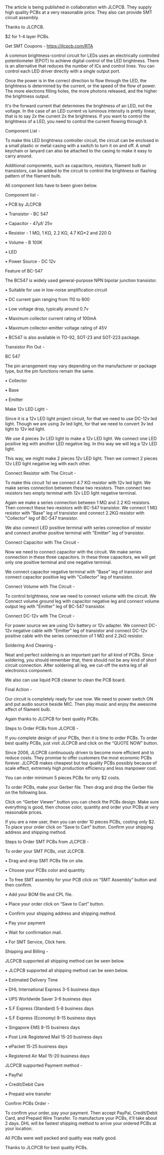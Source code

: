 The article is being published in collaboration with JLCPCB. They supply high quality PCBs at a very reasonable price. They also can provide SMT circuit assembly.

Thanks to JLCPCB.

$2 for 1-4 layer PCBs.

Get SMT Coupons - https://jlcpcb.com/RTA


A common brightness-control circuit for LEDs uses an electrically controlled potentiometer (EPOT) to achieve digital control of the LED brightness. There is an alternative that reduces the number of ICs and control lines. You can control each LED driver directly with a single output port.

Once the power is in the correct direction to flow through the LED, the brightness is determined by the current, or the speed of the flow of power. The more electrons filling holes, the more photons released, and the higher the brightness output.

It's the forward current that determines the brightness of an LED, not the voltage. In the case of an LED current vs luminous intensity is pretty linear, that is to say 2x the current 2x the brightness. If you want to control the brightness of a LED, you need to control the current flowing through it.


Component List - 

To make this LED brightness controller circuit, the circuit can be enclosed in a small plastic or metal casing with a switch to turn it on and off. A small keychain or lanyard can also be attached to the casing to make it easy to carry around.


Additional components, such as capacitors, resistors, filament bulb or transistors, can be added to the circuit to control the brightness or flashing pattern of the filament bulb.

All component lists have to been given below.

Component list - 

•	PCB by JLCPCB

•	Transistor - BC 547

•	Capacitor - 47µf/ 25v

•	Resistor - 1 MΩ, 1 KΩ, 2.2 KΩ, 4.7 KΩ*2 and 220 Ω

•	Volume - B 100K

•	LED

•	Power Source - DC 12v


Feature of BC-547 

The BC547 is widely used general-purpose NPN bipolar junction transistor.

•	Suitable for use in low-noise amplification circuit

•	DC current gain ranging from 110 to 800

•	Low voltage drop, typically around 0.7v

•	Maximum collector current rating of 100mA

•	Maximum collector-emitter voltage rating of 45V

•	BC547 is also available in TO-92, SOT-23 and SOT-223 package.


Transistor Pin Out - 

BC 547

The pin arrangement may vary depending on the manufacturer or package type, but the pin functions remain the same.

•	Collector

•	Base

•	Emitter


Make 12v LED Light - 

Since it is a 12v LED light project circuit, for that we need to use DC-12v led light. Though we are using 3v led light, for that we need to convert 3v led light to 12v led light.

We use 4 pieces 3v LED light to make a 12v LED light. We connect one LED positive leg with another LED negative leg. In this way we will leg a 12v LED light.

This way, we might make 2 pieces 12v LED light. Then we connect 2 pieces 12v LED light negative leg with each other.


Connect Resistor with The Circuit - 

To make this circuit 1st we connect 4.7 KΩ resistor with 12v led light. We make series connection between these two resistors. Then connect two resistors two empty terminal with 12v LED light negative terminal. 

Again we make a series connection between 1 MΩ and 2.2 KΩ resistors. Then connect these two resistors with BC-547 transistor. We connect 1 MΩ resistor with "Base" leg of transistor and connect 2.2KΩ resistor with "Collector" leg of BC-547 transistor.

We also connect LED positive terminal with series connection of resistor and connect another positive terminal with "Emitter" leg of transistor.

Connect Capacitor with The Circuit -

Now we need to connect capacitor with the circuit. We make series connection in these three capacitors. In these three capacitors, we will get only one positive terminal and one negative terminal.

We connect capacitor negative terminal with "Base" leg of transistor and connect capacitor positive leg with "Collector" leg of transistor.

Connect Volume with The Circuit -

To control brightness, now we need to connect volume with the circuit. We Connect volume ground leg with capacitor negative leg and connect volume output leg with "Emitter" leg of BC-547 transistor.

Connect DC-12v with The Circuit - 

For power source we are using 12v battery or 12v adapter. We connect DC-12v negative cable with "Emitter" leg of transistor and connect DC-12v positive cable with the series connection of 1 MΩ and 2.2kΩ resistor.

Soldering And Cleaning - 

Neat and perfect soldering is an important part for all kind of PCBs. Since soldering, you should remember that, there should not be any kind of short circuit connection. After soldering all leg, we cut-off the extra leg of all electronics component.

We also can use liquid PCB cleaner to clean the PCB board.


Final Action -

Our circuit is completely ready for use now. We need to power switch ON and put audio source beside MIC. Then play music and enjoy the awesome effect of filament bulb. 

Again thanks to JLCPCB for best quality PCBs.


Steps to Order PCBs from JLCPCB -

If you complete design of your PCBs, then it is time to order PCBs. To order best quality PCBs, just visit JLCPCB and click on the “QUOTE NOW” button.

Since 2006, JLCPCB continuously driven to become more efficient and to reduce costs. They promise to offer customers the most economic PCBs forever. JLCPCB makes cheapest but top quality PCBs possibly because of scale effect, extremely high production efficiency and less manpower cost.

You can order minimum 5 pieces PCBs for only $2 costs.

To order PCBs, make your Gerber file. Then drag and drop the Gerber file on the following box.

Click on “Gerber Viewer” button you can check the PCBs design. Make sure everything is good, then choose color, quantity and order your PCBs at very reasonable prices.

If you are a new user, then you can order 10 pieces PCBs, costing only $2. To place your order click on “Save to Cart”  button. Confirm your shipping address and shipping method.

Steps to Order SMT PCBs from JLCPCB - 


To order your SMT PCBs, visit JLCPCB.

•	Drag and drop SMT PCBs file on site.

•	Choose your PCBs color and quantity.

•	To free SMT assembly for your PCB click on “SMT Assembly” button and then confirm.

•	Add your BOM file and CPL file.

•	Place your order click on “Save to Cart” button.

•	Confirm your shipping address and shipping method.

•	Pay your payment

•	Wait for confirmation mail.

•	For SMT Service, Click here.


Shipping and Billing - 

JLCPCB supported all shipping method can be seen below.

•	JLCPCB supported all shipping method can be seen below.

•	Estimated Delivery Time

•	DHL International Express 3-5 business days

•	UPS Worldwide Saver 3-6 business days

•	S.F Express (Standard) 5-8 business days

•	S.F Express (Economy) 8-15 business days

•	Singapore EMS 8-15 business days

•	Post Link Registered Mail 15-20 business days

•	ePacket 15-25 business days

•	Registered Air Mail 15-20 business days


JLCPCB supported Payment method - 

•	PayPal

•	Credit/Debit Care

•	Prepaid wire transfer


Confirm PCBs Order -

To confirm your order, pay your payment. Then accept PayPal, Credit/Debit Card, and Prepaid Wire Transfer. To manufacture your PCBs, it’ll take about 2 days. DHL will be fastest shipping method to arrive your ordered PCBs at your location.

All PCBs were well packed and quality was really good.

Thanks to JLCPCB for best quality PCBs.

